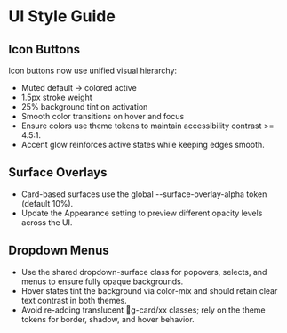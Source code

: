 ﻿# UI Style Guide

## Icon Buttons

Icon buttons now use unified visual hierarchy:
- Muted default -> colored active
- 1.5px stroke weight
- 25% background tint on activation
- Smooth color transitions on hover and focus
- Ensure colors use theme tokens to maintain accessibility contrast >= 4.5:1.
- Accent glow reinforces active states while keeping edges smooth.

## Surface Overlays

- Card-based surfaces use the global --surface-overlay-alpha token (default 10%).
- Update the Appearance setting to preview different opacity levels across the UI.

## Dropdown Menus

- Use the shared dropdown-surface class for popovers, selects, and menus to ensure fully opaque backgrounds.
- Hover states tint the background via color-mix and should retain clear text contrast in both themes.
- Avoid re-adding translucent g-card/xx classes; rely on the theme tokens for border, shadow, and hover behavior.
